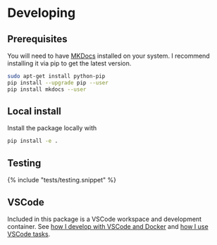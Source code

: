 # Developing

## Prerequisites

You will need to have [MKDocs](https://www.mkdocs.org/) installed on your system.
I recommend installing it via pip to get the latest version.

```bash
sudo apt-get install python-pip
pip install --upgrade pip --user
pip install mkdocs --user
```
## Local install

Install the package locally with

```bash
pip install -e .
```

## Testing

{% include "tests/testing.snippet" %}

## VSCode

Included in this package is a VSCode workspace and development container.  See [how I develop with VSCode and Docker](https://www.allisonthackston.com/articles/docker_development.html) and [how I use VSCode tasks](https://www.allisonthackston.com/articles/vscode_tasks.html).

